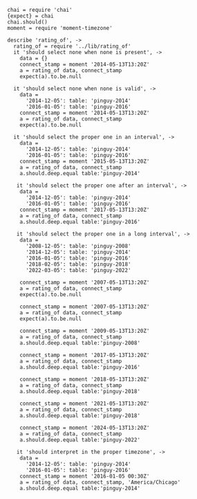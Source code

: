     chai = require 'chai'
    {expect} = chai
    chai.should()
    moment = require 'moment-timezone'

    describe 'rating_of', ->
      rating_of = require '../lib/rating_of'
      it 'should select none when none is present', ->
        data = {}
        connect_stamp = moment '2014-05-13T13:20Z'
        a = rating_of data, connect_stamp
        expect(a).to.be.null

      it 'should select none when none is valid', ->
        data =
          '2014-12-05': table: 'pinguy-2014'
          '2016-01-05': table: 'pinguy-2016'
        connect_stamp = moment '2014-05-13T13:20Z'
        a = rating_of data, connect_stamp
        expect(a).to.be.null

      it 'should select the proper one in an interval', ->
        data =
          '2014-12-05': table: 'pinguy-2014'
          '2016-01-05': table: 'pinguy-2016'
        connect_stamp = moment '2015-05-13T13:20Z'
        a = rating_of data, connect_stamp
        a.should.deep.equal table:'pinguy-2014'

       it 'should select the proper one after an interval', ->
        data =
          '2014-12-05': table: 'pinguy-2014'
          '2016-01-05': table: 'pinguy-2016'
        connect_stamp = moment '2017-05-13T13:20Z'
        a = rating_of data, connect_stamp
        a.should.deep.equal table:'pinguy-2016'

       it 'should select the proper one in a long interval', ->
        data =
          '2008-12-05': table: 'pinguy-2008'
          '2014-12-05': table: 'pinguy-2014'
          '2016-01-05': table: 'pinguy-2016'
          '2018-02-05': table: 'pinguy-2018'
          '2022-03-05': table: 'pinguy-2022'

        connect_stamp = moment '2007-05-13T13:20Z'
        a = rating_of data, connect_stamp
        expect(a).to.be.null

        connect_stamp = moment '2007-05-13T13:20Z'
        a = rating_of data, connect_stamp
        expect(a).to.be.null

        connect_stamp = moment '2009-05-13T13:20Z'
        a = rating_of data, connect_stamp
        a.should.deep.equal table:'pinguy-2008'

        connect_stamp = moment '2017-05-13T13:20Z'
        a = rating_of data, connect_stamp
        a.should.deep.equal table:'pinguy-2016'

        connect_stamp = moment '2018-05-13T13:20Z'
        a = rating_of data, connect_stamp
        a.should.deep.equal table:'pinguy-2018'

        connect_stamp = moment '2021-05-13T13:20Z'
        a = rating_of data, connect_stamp
        a.should.deep.equal table:'pinguy-2018'

        connect_stamp = moment '2024-05-13T13:20Z'
        a = rating_of data, connect_stamp
        a.should.deep.equal table:'pinguy-2022'

       it 'should interpret in the proper timezone', ->
        data =
          '2014-12-05': table: 'pinguy-2014'
          '2016-01-05': table: 'pinguy-2016'
        connect_stamp = moment '2016-01-05 00:30Z'
        a = rating_of data, connect_stamp, 'America/Chicago'
        a.should.deep.equal table:'pinguy-2014'
